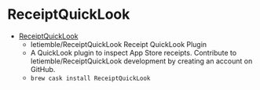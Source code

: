 # ReceiptQuickLook
- [ReceiptQuickLook](https://github.com/letiemble/ReceiptQuickLook)
  -  letiemble/ReceiptQuickLook Receipt QuickLook Plugin
  - A QuickLook plugin to inspect App Store receipts. Contribute to letiemble/ReceiptQuickLook development by creating an account on GitHub.
  - `brew cask install ReceiptQuickLook`
